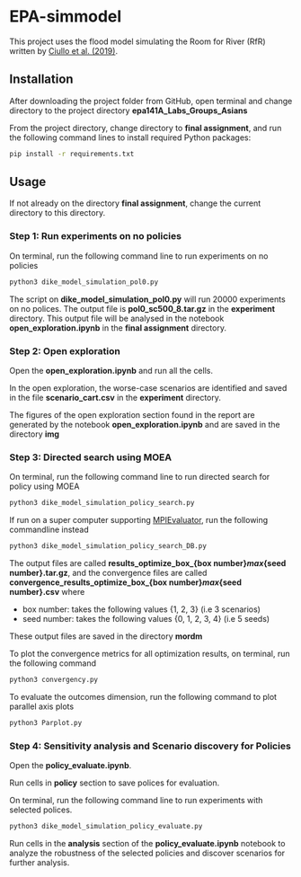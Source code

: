 # EPA-simmodel

This project uses the flood model simulating the Room for River (RfR) written by [Ciullo et al. (2019)](https://www.mdpi.com/2073-4441/11/12/2530).

## Installation

After downloading the project folder from GitHub, open terminal and change directory to the project directory **epa141A_Labs_Groups_Asians**

From the project directory, change directory to **final assignment**, and run the following command lines to install required Python packages:

```bash
pip install -r requirements.txt
```

## Usage

If not already on the directory **final assignment**, change the current directory to this directory.

### Step 1: Run experiments on no policies

On terminal, run the following command line to run experiments on no policies

```bash
python3 dike_model_simulation_pol0.py
```

The script on **dike_model_simulation_pol0.py** will run 20000 experiments on no polices. The output file is **pol0_sc500_8.tar.gz** in the **experiment** directory. This output file will be analysed in the notebook **open_exploration.ipynb** in the **final assignment** directory.

### Step 2: Open exploration

Open the **open_exploration.ipynb** and run all the cells.

In the open exploration, the worse-case scenarios are identified and saved in the file **scenario_cart.csv** in the **experiment** directory.

The figures of the open exploration section found in the report are generated by the notebook **open_exploration.ipynb** and are saved in the directory **img** 

### Step 3: Directed search using MOEA

On terminal, run the following command line to run directed search for policy using MOEA

```bash
python3 dike_model_simulation_policy_search.py
```

If run on a super computer supporting [MPIEvaluator](https://emaworkbench.readthedocs.io/en/latest/indepth_tutorial/mpi-evaluator.html), run the following commandline instead

```bash
python3 dike_model_simulation_policy_search_DB.py
```

The output files are called **results_optimize_box_{box number}_max_{seed number}.tar.gz**, and the convergence files are called **convergence_results_optimize_box_{box number}_max_{seed number}.csv** where
* box number: takes the following values {1, 2, 3} (i.e 3 scenarios)
* seed number: takes the following values {0, 1, 2, 3, 4} (i.e 5 seeds)

These output files are saved in the directory **mordm**

To plot the convergence metrics for all optimization results, on terminal, run the following command

```bash
python3 convergency.py
```

To evaluate the outcomes dimension, run the following command to plot parallel axis plots

```bash
python3 Parplot.py
```

### Step 4: Sensitivity analysis and Scenario discovery for Policies

Open the **policy_evaluate.ipynb**.

Run cells in **policy** section to save polices for evaluation.

On terminal, run the following command line to run experiments with selected polices.

```bash
python3 dike_model_simulation_policy_evaluate.py
```

Run cells in the **analysis** section of the **policy_evaluate.ipynb** notebook 
to analyze the robustness of the selected policies 
and discover scenarios for further analysis.



